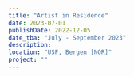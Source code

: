 ```yaml
---
title: "Artist in Residence"
date: 2023-07-01
publishDate: 2022-12-05
date_tba: "July - September 2023"
description: 
location: "USF, Bergen [NOR]"
project: ""
---
```


